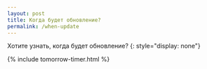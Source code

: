 ```yaml
---
layout: post
title: Когда будет обновление?
permalink: /when-update
---
```

Хотите узнать, когда будет обновление?
{: style="display: none"}

{% include tomorrow-timer.html %}

